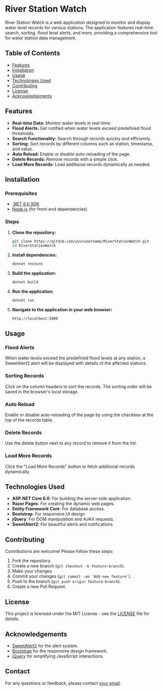 # River Station Watch

River Station Watch is a web application designed to monitor and display water level records for various stations. The application features real-time search, sorting, flood level alerts, and more, providing a comprehensive tool for water station data management.

## Table of Contents

- [Features](#features)
- [Installation](#installation)
- [Usage](#usage)
- [Technologies Used](#technologies-used)
- [Contributing](#contributing)
- [License](#license)
- [Acknowledgements](#acknowledgements)

## Features

- **Real-time Data:** Monitor water levels in real-time.
- **Flood Alerts:** Get notified when water levels exceed predefined flood thresholds.
- **Search Functionality:** Search through records quickly and efficiently.
- **Sorting:** Sort records by different columns such as station, timestamp, and value.
- **Auto Reload:** Enable or disable auto-reloading of the page.
- **Delete Records:** Remove records with a simple click.
- **Load More Records:** Load additional records dynamically as needed.

## Installation

### Prerequisites

- [.NET 6.0 SDK](https://dotnet.microsoft.com/download/dotnet/6.0)
- [Node.js](https://nodejs.org/) (for front-end dependencies)

### Steps

1. **Clone the repository:**
    ```bash
    git clone https://github.com/yourusername/RiverStationWatch.git
    cd RiverStationWatch
    ```

2. **Install dependencies:**
    ```bash
    dotnet restore
    ```

3. **Build the application:**
    ```bash
    dotnet build
    ```

4. **Run the application:**
    ```bash
    dotnet run
    ```

5. **Navigate to the application in your web browser:**
    ```bash
    http://localhost:5000
    ```

## Usage

### Flood Alerts
When water levels exceed the predefined flood levels at any station, a SweetAlert2 alert will be displayed with details of the affected stations.

### Sorting Records
Click on the column headers to sort the records. The sorting order will be saved in the browser's local storage.

### Auto Reload
Enable or disable auto-reloading of the page by using the checkbox at the top of the records table.

### Delete Records
Use the delete button next to any record to remove it from the list.

### Load More Records
Click the "Load More Records" button to fetch additional records dynamically.

## Technologies Used

- **ASP.NET Core 6.0**: For building the server-side application.
- **Razor Pages**: For creating the dynamic web pages.
- **Entity Framework Core**: For database access.
- **Bootstrap**: For responsive UI design.
- **jQuery**: For DOM manipulation and AJAX requests.
- **SweetAlert2**: For beautiful alerts and notifications.

## Contributing

Contributions are welcome! Please follow these steps:

1. Fork the repository.
2. Create a new branch (`git checkout -b feature-branch`).
3. Make your changes.
4. Commit your changes (`git commit -am 'Add new feature'`).
5. Push to the branch (`git push origin feature-branch`).
6. Create a new Pull Request.

## License

This project is licensed under the MIT License - see the [LICENSE](LICENSE) file for details.

## Acknowledgements

- [SweetAlert2](https://sweetalert2.github.io/) for the alert system.
- [Bootstrap](https://getbootstrap.com/) for the responsive design framework.
- [jQuery](https://jquery.com/) for simplifying JavaScript interactions.

## Contact

For any questions or feedback, please contact [your email](mailto:your-email@example.com).

